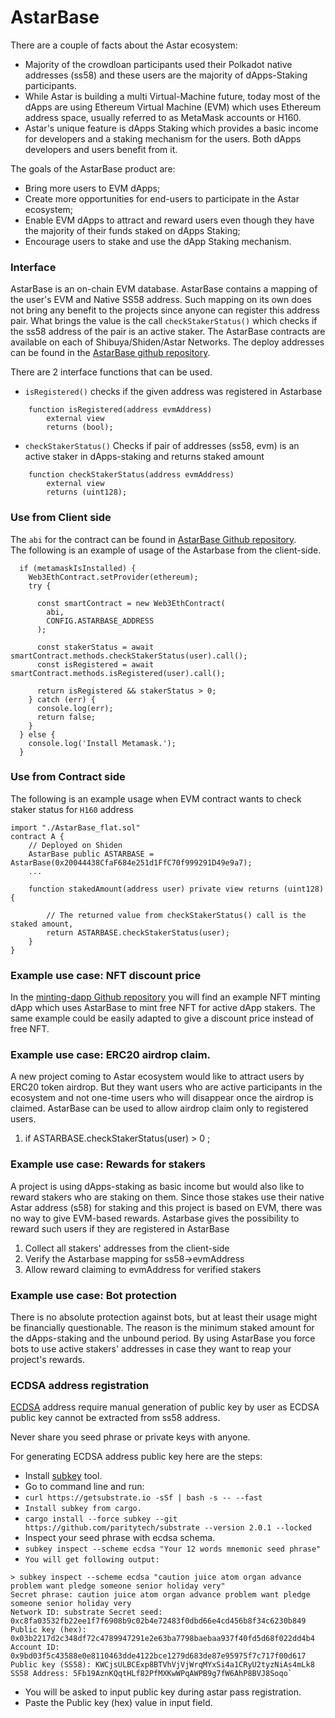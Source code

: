 # AstarBase

There are a couple of facts about the Astar ecosystem:

* Majority of the crowdloan participants used their Polkadot native addresses (ss58) and these users are the majority of dApps-Staking participants.
* While Astar is building a multi Virtual-Machine future, today most of the dApps are using Ethereum Virtual Machine (EVM) which uses Ethereum address space, usually referred to as MetaMask accounts or H160.
* Astar's unique feature is dApps Staking which provides a basic income for developers and a staking mechanism for the users. Both dApps developers and users benefit from it.

The goals of the AstarBase product are:

* Bring more users to EVM dApps;
* Create more opportunities for end-users to participate in the Astar ecosystem;
* Enable EVM dApps to attract and reward users even though they have the majority of their funds staked on dApps Staking;
* Encourage users to stake and use the dApp Staking mechanism.

### Interface

AstarBase is an on-chain EVM database. AstarBase contains a mapping of the user's EVM and Native SS58 address. Such mapping on its own does not bring any benefit to the projects since anyone can register this address pair. What brings the value is the call `checkStakerStatus()` which checks if the ss58 address of the pair is an active staker. The AstarBase contracts are available on each of Shibuya/Shiden/Astar Networks. The deploy addresses can be found in the [AstarBase github repository](https://github.com/AstarNetwork/astarbase/blob/main/contract/contracts/info.md).

There are 2 interface functions that can be used.

* `isRegistered()` checks if the given address was registered in Astarbase

```
    function isRegistered(address evmAddress) 
        external view 
        returns (bool);
```

* `checkStakerStatus()` Checks if pair of addresses (ss58, evm) is an active staker in dApps-staking and returns staked amount

```
    function checkStakerStatus(address evmAddress)
        external view
        returns (uint128);
```

### Use from Client side

The `abi` for the contract can be found in [AstarBase Github repository](https://github.com/AstarNetwork/astarbase/blob/main/public/config/register\_abi.json).\
The following is an example of usage of the Astarbase from the client-side.

```
  if (metamaskIsInstalled) {
    Web3EthContract.setProvider(ethereum);
    try {
      
      const smartContract = new Web3EthContract(
        abi,
        CONFIG.ASTARBASE_ADDRESS
      );

      const stakerStatus = await smartContract.methods.checkStakerStatus(user).call();
      const isRegistered = await smartContract.methods.isRegistered(user).call();

      return isRegistered && stakerStatus > 0;
    } catch (err) {
      console.log(err);
      return false;
    }
  } else {
    console.log('Install Metamask.');
  }
```

### Use from Contract side

The following is an example usage when EVM contract wants to check staker status for `H160` address

```
import "./AstarBase_flat.sol"
contract A {
    // Deployed on Shiden
    AstarBase public ASTARBASE = AstarBase(0x20044438CfaF684e251d1FfC70f999291D49e9a7);
    ...
    
    function stakedAmount(address user) private view returns (uint128) {

        // The returned value from checkStakerStatus() call is the staked amount,
        return ASTARBASE.checkStakerStatus(user);
    }
}
```

### Example use case: NFT discount price

In the [minting-dapp Github repository](https://github.com/AstarNetwork/minting-dapp/blob/main/contract/contracts/ShidenPass\_flat.sol) you will find an example NFT minting dApp which uses AstarBase to mint free NFT for active dApp stakers. The same example could be easily adapted to give a discount price instead of free NFT.

### Example use case: ERC20 airdrop claim.

A new project coming to Astar ecosystem would like to attract users by ERC20 token airdrop. But they want users who are active participants in the ecosystem and not one-time users who will disappear once the airdrop is claimed. AstarBase can be used to allow airdrop claim only to registered users.

1. if ASTARBASE.checkStakerStatus(user) > 0 ;

### Example use case: Rewards for stakers

A project is using dApps-staking as basic income but would also like to reward stakers who are staking on them. Since those stakes use their native Astar address (s58) for staking and this project is based on EVM, there was no way to give EVM-based rewards. Astarbase gives the possibility to reward such users if they are registered in AstarBase

1. Collect all stakers' addresses from the client-side
2. Verify the Astarbase mapping for ss58->evmAddress
3. Allow reward claiming to evmAddress for verified stakers

### Example use case: Bot protection

There is no absolute protection against bots, but at least their usage might be financially questionable. The reason is the minimum staked amount for the dApps-staking and the unbound period. By using AstarBase you force bots to use active stakers' addresses in case they want to reap your project's rewards.



### ECDSA address registration

[ECDSA](https://en.wikipedia.org/wiki/Elliptic\_Curve\_Digital\_Signature\_Algorithm) address require manual generation of public key by user as ECDSA public key cannot be extracted from ss58 address.

Never share you seed phrase or private keys with anyone.

For generating ECDSA address public key here are the steps:



* Install [subkey](https://docs.substrate.io/v3/tools/subkey/) tool.
* Go to command line and run:
* `curl https://getsubstrate.io -sSf | bash -s -- --fast`
* `Install subkey from cargo.`
* `cargo install --force subkey --git https://github.com/paritytech/substrate --version 2.0.1 --locked`
* Inspect your seed phrase with ecdsa schema.
* `subkey inspect --scheme ecdsa "Your 12 words mnemonic seed phrase"`
* `You will get following output:`

```
> subkey inspect --scheme ecdsa "caution juice atom organ advance problem want pledge someone senior holiday very" 
Secret phrase: caution juice atom organ advance problem want pledge someone senior holiday very 
Network ID: substrate Secret seed: 0xc8fa03532fb22ee1f7f6908b9c02b4e72483f0dbd66e4cd456b8f34c6230b849 
Public key (hex): 0x03b2217d2c348df72c4789947291e2e63ba7798baebaa937f40fd5d68f022dd4b4 
Account ID: 0x9bd03f5c43588e0e8110463dde4122bce1279d683de87e95975f7c717f00d617 
Public key (SS58): KWCjsULBCExp8BTVhVjVjWrqMYxSi4a1CRyU2tyzNiAs4mLk8 
SS58 Address: 5Fb19AznKQqtHLf82PfMXKwWPqAWPB9g7fW6AhP8BVJ8Soqo`
```

* You will be asked to input public key during astar pass registration.
* Paste the Public key (hex) value in input field.
